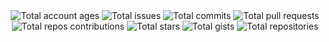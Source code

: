 <div id="statistics_review_summary_block_id" align="center">
    <img src="https://img.shields.io/badge/Account%20age-7-CB0000.svg?logo=github" alt="Total account ages" />
    <img src="https://img.shields.io/badge/Issues-4-CB0000.svg?logo=github" alt="Total issues" />
    <img src="https://img.shields.io/badge/Commits-7907-CB0000.svg?logo=github" alt="Total commits" />
    <img src="https://img.shields.io/badge/Pull%20requests-255-CB0000.svg?logo=github" alt="Total pull requests" />
    <img src="https://img.shields.io/badge/Repos%20contributions-0-CB0000.svg?logo=github" alt="Total repos contributions" />
    <img src="https://img.shields.io/badge/Stars-4-CB0000.svg?logo=github" alt="Total stars" />
    <img src="https://img.shields.io/badge/Gists-871-CB0000.svg?logo=github" alt="Total gists" />
    <img src="https://img.shields.io/badge/Repos-624-CB0000.svg?logo=github" alt="Total repositories" />
</div>
